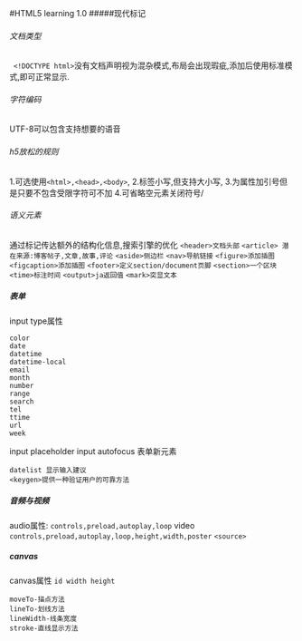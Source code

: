 #HTML5 learning 1.0
#####现代标记
###### 文档类型
` <!DOCTYPE html>`没有文档声明视为混杂模式,布局会出现瑕疵,添加后使用标准模式,即可正常显示.
###### 字符编码
UTF-8可以包含支持想要的语音
###### h5放松的规则
1.可选使用`<html>,<head>,<body>`,
2.标签小写,但支持大小写,
3.为属性加引号但是只要不包含受限字符可不加
4.可省略空元素关闭符号/
###### 语义元素
通过标记传达额外的结构化信息,搜索引擎的优化
`<header>文档头部`
`<article> 潜在来源:博客帖子,文章,故事,评论`
`<aside>侧边栏`
`<nav>导航链接`
`<figure>添加插图`
`<figcaption>添加插图`
`<footer>定义section/document页脚`
`<section>一个区块`
`<time>标注时间`
`<output>ja返回值`
`<mark>突显文本`
##### 表单
input type属性
```
color
date
datetime
datetime-local
email
month
number
range
search
tel
ttime
url
week
```
input placeholder
input autofocus
表单新元素
```
datelist 显示输入建议
<keygen>提供一种验证用户的可靠方法
```
##### 音频与视频

audio属性:
`controls,preload,autoplay,loop`
video
`controls,preload,autoplay,loop,height,width,poster`
`<source>`
##### canvas
canvas属性
`id width height`
```
moveTo-描点方法
lineTo-划线方法
lineWidth-线条宽度
stroke-直线显示方法

```
